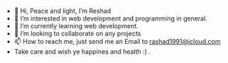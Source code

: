 - 👋 Hi, Peace and light, I’m Reshad
- 👀 I’m interested in web development and programming in general. 
- 🌱 I’m currently learning web development.
- 💞️ I’m looking to collaborate on any projects
- 📫 How to reach me, just send me an Email to rashad1991@icloud.com
- Take care and wish ye happines and health :) . 
<!---
Rashad1992/Rashad1992 is a ✨ special ✨ repository because its `README.md` (this file) appears on your GitHub profile.
You can click the Preview link to take a look at your changes.
--->
